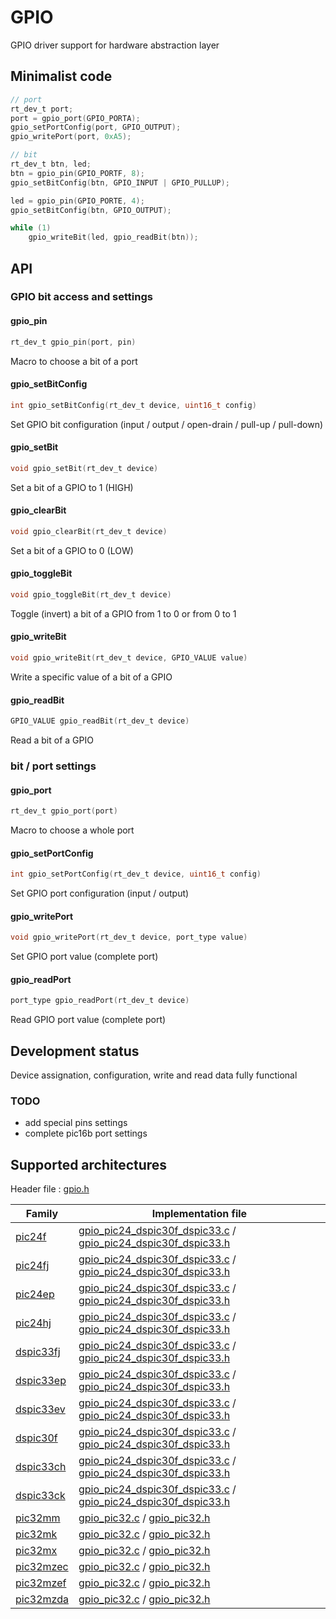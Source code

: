 # GPIO

GPIO driver support for hardware abstraction layer

## Minimalist code

```C
// port
rt_dev_t port;
port = gpio_port(GPIO_PORTA);
gpio_setPortConfig(port, GPIO_OUTPUT);
gpio_writePort(port, 0xA5);

// bit
rt_dev_t btn, led;
btn = gpio_pin(GPIO_PORTF, 8);
gpio_setBitConfig(btn, GPIO_INPUT | GPIO_PULLUP);

led = gpio_pin(GPIO_PORTE, 4);
gpio_setBitConfig(btn, GPIO_OUTPUT);

while (1)
    gpio_writeBit(led, gpio_readBit(btn));

```

## API

### GPIO bit access and settings

#### gpio_pin

```C
rt_dev_t gpio_pin(port, pin)
```

Macro to choose a bit of a port

#### gpio_setBitConfig

```C
int gpio_setBitConfig(rt_dev_t device, uint16_t config)
```

Set GPIO bit configuration (input / output / open-drain / pull-up / pull-down)

#### gpio_setBit

```C
void gpio_setBit(rt_dev_t device)
```

Set a bit of a GPIO to 1 (HIGH)

#### gpio_clearBit

```C
void gpio_clearBit(rt_dev_t device)
```

Set a bit of a GPIO to 0 (LOW)

#### gpio_toggleBit

```C
void gpio_toggleBit(rt_dev_t device)
```

Toggle (invert) a bit of a GPIO from 1 to 0 or from 0 to 1

#### gpio_writeBit

```C
void gpio_writeBit(rt_dev_t device, GPIO_VALUE value)
```

Write a specific value of a bit of a GPIO

#### gpio_readBit

```C
GPIO_VALUE gpio_readBit(rt_dev_t device)
```

Read a bit of a GPIO

### bit / port settings

#### gpio_port

```C
rt_dev_t gpio_port(port)
```

Macro to choose a whole port

#### gpio_setPortConfig

```C
int gpio_setPortConfig(rt_dev_t device, uint16_t config)
```

Set GPIO port configuration (input / output)

#### gpio_writePort

```C
void gpio_writePort(rt_dev_t device, port_type value)
```

Set GPIO port value (complete port)

#### gpio_readPort

```C
port_type gpio_readPort(rt_dev_t device)
```

Read GPIO port value (complete port)

## Development status

Device assignation, configuration, write and read data fully functional

### TODO

+ add special pins settings
+ complete pic16b port settings

## Supported architectures

Header file : [gpio.h](gpio.h)

|Family|Implementation file|
|------|-------------------|
|[pic24f](../../archi/pic24f/README.md)|[gpio_pic24_dspic30f_dspic33.c](gpio_pic24_dspic30f_dspic33.c) / [gpio_pic24_dspic30f_dspic33.h](gpio_pic24_dspic30f_dspic33.h)|
|[pic24fj](../../archi/pic24fj/README.md)|[gpio_pic24_dspic30f_dspic33.c](gpio_pic24_dspic30f_dspic33.c) / [gpio_pic24_dspic30f_dspic33.h](gpio_pic24_dspic30f_dspic33.h)|
|[pic24ep](../../archi/pic24ep/README.md)|[gpio_pic24_dspic30f_dspic33.c](gpio_pic24_dspic30f_dspic33.c) / [gpio_pic24_dspic30f_dspic33.h](gpio_pic24_dspic30f_dspic33.h)|
|[pic24hj](../../archi/pic24hj/README.md)|[gpio_pic24_dspic30f_dspic33.c](gpio_pic24_dspic30f_dspic33.c) / [gpio_pic24_dspic30f_dspic33.h](gpio_pic24_dspic30f_dspic33.h)|
|[dspic33fj](../../archi/dspic33fj/README.md)|[gpio_pic24_dspic30f_dspic33.c](gpio_pic24_dspic30f_dspic33.c) / [gpio_pic24_dspic30f_dspic33.h](gpio_pic24_dspic30f_dspic33.h)|
|[dspic33ep](../../archi/dspic33ep/README.md)|[gpio_pic24_dspic30f_dspic33.c](gpio_pic24_dspic30f_dspic33.c) / [gpio_pic24_dspic30f_dspic33.h](gpio_pic24_dspic30f_dspic33.h)|
|[dspic33ev](../../archi/dspic33ev/README.md)|[gpio_pic24_dspic30f_dspic33.c](gpio_pic24_dspic30f_dspic33.c) / [gpio_pic24_dspic30f_dspic33.h](gpio_pic24_dspic30f_dspic33.h)|
|[dspic30f](../../archi/dspic30f/README.md)|[gpio_pic24_dspic30f_dspic33.c](gpio_pic24_dspic30f_dspic33.c) / [gpio_pic24_dspic30f_dspic33.h](gpio_pic24_dspic30f_dspic33.h)|
|[dspic33ch](../../archi/dspic33ch/README.md)|[gpio_pic24_dspic30f_dspic33.c](gpio_pic24_dspic30f_dspic33.c) / [gpio_pic24_dspic30f_dspic33.h](gpio_pic24_dspic30f_dspic33.h)|
|[dspic33ck](../../archi/dspic33ck/README.md)|[gpio_pic24_dspic30f_dspic33.c](gpio_pic24_dspic30f_dspic33.c) / [gpio_pic24_dspic30f_dspic33.h](gpio_pic24_dspic30f_dspic33.h)|
|[pic32mm](../../archi/pic32mm/README.md)|[gpio_pic32.c](gpio_pic32.c) / [gpio_pic32.h](gpio_pic32.h)|
|[pic32mk](../../archi/pic32mk/README.md)|[gpio_pic32.c](gpio_pic32.c) / [gpio_pic32.h](gpio_pic32.h)|
|[pic32mx](../../archi/pic32mx/README.md)|[gpio_pic32.c](gpio_pic32.c) / [gpio_pic32.h](gpio_pic32.h)|
|[pic32mzec](../../archi/pic32mzec/README.md)|[gpio_pic32.c](gpio_pic32.c) / [gpio_pic32.h](gpio_pic32.h)|
|[pic32mzef](../../archi/pic32mzef/README.md)|[gpio_pic32.c](gpio_pic32.c) / [gpio_pic32.h](gpio_pic32.h)|
|[pic32mzda](../../archi/pic32mzda/README.md)|[gpio_pic32.c](gpio_pic32.c) / [gpio_pic32.h](gpio_pic32.h)|
